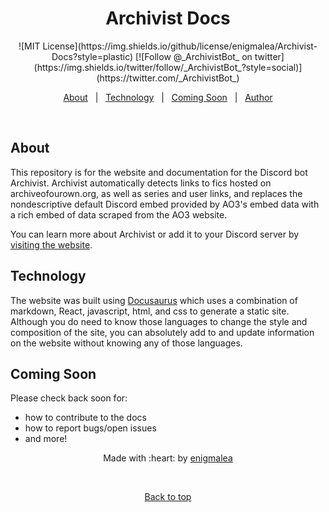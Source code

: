 
<h1 align="center">Archivist Docs</h1>

<p align="center">![MIT License](https://img.shields.io/github/license/enigmalea/Archivist-Docs?style=plastic) [![Follow @_ArchivistBot_ on twitter](https://img.shields.io/twitter/follow/_ArchivistBot_?style=social)](https://twitter.com/_ArchivistBot_) </p>

<p align="center">
  <a href="#about">About</a> &#xa0; | &#xa0;
  <a href="#technology">Technology</a> &#xa0; | &#xa0;
  <a href="#coming-soon">Coming Soon</a> &#xa0; | &#xa0;
  <a href="https://github.com/enigmalea" target="_blank">Author</a>
</p>

<br>

## About ##
This repository is for the website and documentation for the Discord bot Archivist. Archivist automatically detects links to fics hosted on archiveofourown.org, as well as series and user links, and replaces the nondescriptive default Discord embed provided by AO3's embed data with a rich embed of data scraped from the AO3 website.

You can learn more about Archivist or add it to your Discord server by [visiting the website](https://www.archivistbot.com).

## Technology ##
The website was built using [Docusaurus](https://docusaurus.io) which uses a combination of markdown, React, javascript, html, and css to generate a static site. Although you do need to know those languages to change the style and composition of the site, you can absolutely add to and update information on the website without knowing any of those languages.

## Coming Soon ##
Please check back soon for:
- how to contribute to the docs
- how to report bugs/open issues
- and more!


<center>Made with :heart: by <a href="https://github.com/enigmalea" target="_blank">enigmalea</a>

&#xa0;

<a href="#top">Back to top</a></center>

